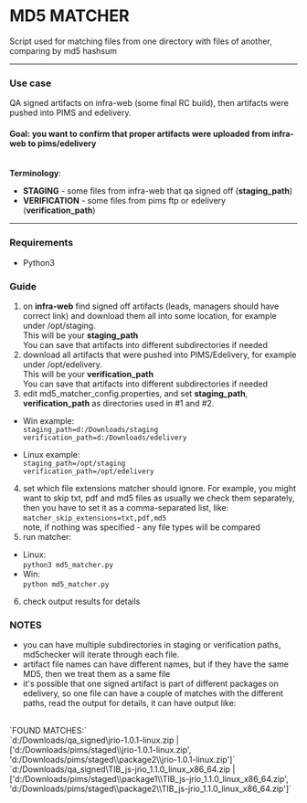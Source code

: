 # MD5 MATCHER

Script used for matching files from one directory with files of another, comparing by md5 hashsum

------------
### Use case
QA signed artifacts on infra-web (some final RC build), then artifacts were pushed into PIMS and edelivery.
#### Goal: you want to confirm that proper artifacts were uploaded from infra-web to pims/edelivery

<br>**Terminology**:
- **STAGING** - some files from infra-web that qa signed off (**staging_path**)
- **VERIFICATION** - some files from pims ftp or edelivery (**verification_path**)

------------
### Requirements
- Python3

### Guide
1. on **infra-web** find signed off artifacts (leads, managers should have correct link) and download them all into some location, for example under /opt/staging.
<br>This will be your **staging_path**
<br>You can save that artifacts into different subdirectories if needed 
2. download all artifacts that were pushed into PIMS/Edelivery, for example under /opt/edelivery.
<br>This will be your **verification_path**
<br>You can save that artifacts into different subdirectories if needed
3. edit md5_matcher_config.properties, and set **staging_path**, **verification_path** as directories used in #1 and #2. 
- Win example:
<br>`staging_path=d:/Downloads/staging`
<br>`verification_path=d:/Downloads/edelivery`


- Linux example:
<br>`staging_path=/opt/staging`
<br>`verification_path=/opt/edelivery`

4. set which file extensions matcher should ignore. For example, you might want to skip txt, pdf and md5 files as usually we check them separately, then you have to set it as a comma-separated list, like:
<br>`matcher_skip_extensions=txt,pdf,md5`
<br>note, if nothing was specified - any file types will be compared
5. run matcher:
- Linux:
<br>`python3 md5_matcher.py` 
- Win:
<br>`python md5_matcher.py`
6. check output results for details

### NOTES
- you can have multiple subdirectories in staging or verification paths, md5checker will iterate through each file.
- artifact file names can have different names, but if they have the same MD5, then we treat them as a same file
- it's possible that one signed artifact is part of different packages on edelivery, so one file can have a couple of matches with the different paths, read the output for details, it can have output like:
<br>
`FOUND MATCHES:`
<br>`d:/Downloads/qa_signed\jrio-1.0.1-linux.zip                                 | ['d:/Downloads/pims/staged\\jrio-1.0.1-linux.zip', 'd:/Downloads/pims/staged\\package2\\jrio-1.0.1-linux.zip']`
<br>`d:/Downloads/qa_signed\TIB_js-jrio_1.1.0_linux_x86_64.zip                   | ['d:/Downloads/pims/staged\\package1\\TIB_js-jrio_1.1.0_linux_x86_64.zip', 'd:/Downloads/pims/staged\\package2\\TIB_js-jrio_1.1.0_linux_x86_64.zip']`